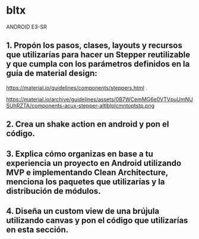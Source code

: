 # bltx
ANDROID E3-SR

## 1. Propón los pasos, clases, layouts y recursos que utilizarías para hacer un Stepper reutilizable y que cumpla con los parámetros definidos en la guía de material design:
https://material.io/guidelines/components/steppers.html . 

https://material.io/archive/guidelines/assets/0B7WCemMG6e0VTVpuUmNUSUhRZTA/components-acux-stepper-altlblplcmntoptstp.png

## 2. Crea un shake action en android y pon el código.


## 3. Explica cómo organizas en base a tu experiencia un proyecto en Android utilizando MVP e implementando Clean Architecture, menciona los paquetes que utilizarías y la distribución de módulos.

## 4. Diseña un custom view de una brújula utilizando canvas y pon el código que utilizarías en esta sección.
